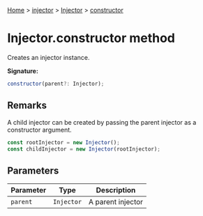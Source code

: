 [Home](./index) &gt; [injector](./injector.md) &gt; [Injector](./injector.injector.md) &gt; [constructor](./injector.injector.constructor.md)

# Injector.constructor method

Creates an injector instance.

**Signature:**
```javascript
constructor(parent?: Injector);
```

## Remarks

A child injector can be created by passing the parent injector as a constructor argument.
```javascript
const rootInjector = new Injector();
const childInjector = new Injector(rootInjector);

```

## Parameters

|  Parameter | Type | Description |
|  --- | --- | --- |
|  `parent` | `Injector` | A parent injector |

